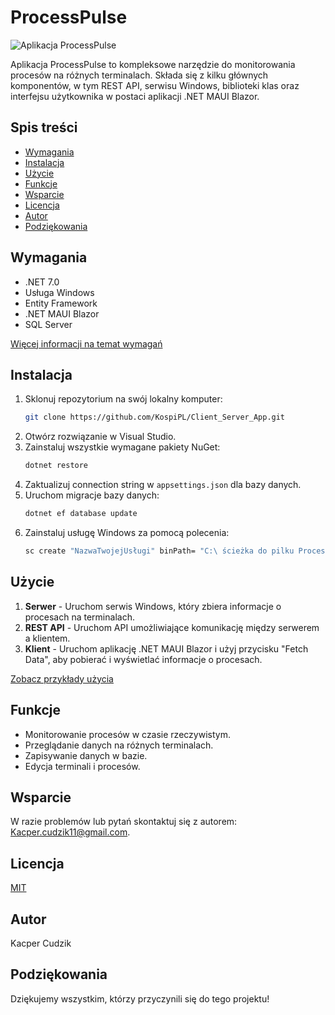 # ProcessPulse

![Aplikacja ProcessPulse](https://github.com/KospiPL/ProcessPulse/assets/105883537/aa3daff9-6351-4e8c-a91d-1479f4804d20)

Aplikacja ProcessPulse to kompleksowe narzędzie do monitorowania procesów na różnych terminalach. Składa się z kilku głównych komponentów, w tym REST API, serwisu Windows, biblioteki klas oraz interfejsu użytkownika w postaci aplikacji .NET MAUI Blazor.

## Spis treści
- [Wymagania](#wymagania)
- [Instalacja](#instalacja)
- [Użycie](#użycie)
- [Funkcje](#funkcje)
- [Wsparcie](#wsparcie)
- [Licencja](#licencja)
- [Autor](#autor)
- [Podziękowania](#podziękowania)

## Wymagania
- .NET 7.0
- Usługa Windows
- Entity Framework
- .NET MAUI Blazor
- SQL Server

[Więcej informacji na temat wymagań](link_do_instrukcji_instalacji.md)

## Instalacja
1. Sklonuj repozytorium na swój lokalny komputer:
    ```bash
    git clone https://github.com/KospiPL/Client_Server_App.git
    ```
2. Otwórz rozwiązanie w Visual Studio.
3. Zainstaluj wszystkie wymagane pakiety NuGet:
    ```bash
    dotnet restore
    ```
4. Zaktualizuj connection string w `appsettings.json` dla bazy danych.
5. Uruchom migracje bazy danych:
    ```bash
    dotnet ef database update
    ```
6. Zainstaluj usługę Windows za pomocą polecenia:
    ```bash
    sc create "NazwaTwojejUsługi" binPath= "C:\ ścieżka do pilku ProcessPulse.ServiceServer.exe"
    ```

## Użycie
1. **Serwer** - Uruchom serwis Windows, który zbiera informacje o procesach na terminalach.
2. **REST API** - Uruchom API umożliwiające komunikację między serwerem a klientem.
3. **Klient** - Uruchom aplikację .NET MAUI Blazor i użyj przycisku "Fetch Data", aby pobierać i wyświetlać informacje o procesach.

[Zobacz przykłady użycia](link_do_dokumentacji.md)

## Funkcje
- Monitorowanie procesów w czasie rzeczywistym.
- Przeglądanie danych na różnych terminalach.
- Zapisywanie danych w bazie.
- Edycja terminali i procesów.

## Wsparcie
W razie problemów lub pytań skontaktuj się z autorem: [Kacper.cudzik11@gmail.com](mailto:kacper.cudzik11@gmail.com).

## Licencja
[MIT](LICENSE)

## Autor
Kacper Cudzik

## Podziękowania
Dziękujemy wszystkim, którzy przyczynili się do tego projektu!
